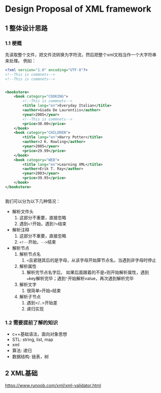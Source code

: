 # Design Proposal of XML framework
## 1 整体设计思路
### 1.1 梗概
先读取整个文件，把文件流转换为字符流，然后把整个xml文档当作一个大字符串来处理。
例如：
```xml
<?xml version="1.0" encoding="UTF-8"?>
<!--This is commnets-->
<!--This is commnets-->


<bookstore>
    <book category="COOKING">
        <!--This is commnets-->
        <title lang="en">Everyday Italian</title>
        <author>Giada De Laurentiis</author>
        <year>2005</year>
        <!--This is commnets-->
        <price>30.00</price>
    </book>
    <book category="CHILDREN">
        <title lang="en">Harry Potter</title>
        <author>J K. Rowling</author>
        <year>2005</year>
        <price>29.99</price>
    </book>
    <book category="WEB">
        <title lang="en">Learning XML</title>
        <author>Erik T. Ray</author>
        <year>2003</year>
        <price>39.95</price>
    </book>
</bookstore>



```
我们可以分为以下几种情况：
* 解析文件头
  1. 这部分不重要，直接忽略
  2. 遇到`<?`开始，遇到`?>`结束
* 解析注释
  1. 这部分不重要，直接忽略
  2. `<!--`开始，`-->`结束
* 解析节点
  1. 解析节点名
     1. `<`且紧随其后的是字母，从该字母开始算节点名，当遇到非字母时停止
  2. 解析属性
     1. 解析完节点名字后， 如果后面跟着的不是`>`则开始解析属性，遇到`=`key解析完毕；遇到`"`开始解析value，再次遇到解析完毕
  3. 解析文字
     1. 很简单`>`开始`<`结束
  4. 解析子节点
     1. 遇到</..>开始差
     2. 递归实现
### 1.2 需要提前了解的知识
* c++基础语法，面向对象思想
* STL: string, list, map
* xml
* 算法: 递归
* 数据结构: 链表，树
## 2 XML基础
https://www.runoob.com/xml/xml-validator.html



